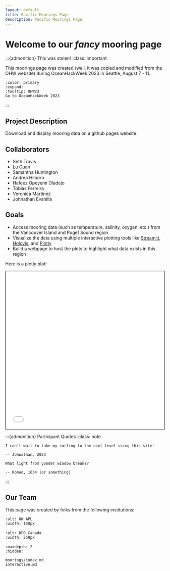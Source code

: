 ```yaml
---
layout: default
title: Pacific Moorings Page
description: Pacific Moorings Page
---
```


# Welcome to our *fancy* mooring page

:::{admonition} This was stolen!
:class: important

This moorings page was created (well, it was copied and modified from the OHW website) during OceanHackWeek 2023 in Seattle, August 7 - 11.


```{button-link} https://oceanhackweek.org/
:color: primary
:expand:
:tooltip: OHW23
Go to OceanHackWeek 2023
```
<!-- https://getbootstrap.com/docs/4.0/components/buttons/ -->
:::

## Project Description

Download and display mooring data on a github pages website.

## Collaborators

* Seth Travis
* Lu Guan
* Samantha Huntington
* Andrea Hilborn
* Hafeez Opeyemi Oladejo
* Tobias Ferreira
* Veronica Martinez
* Johnathan Evanilla

## Goals

* Access mooring data (such as temperature, salinity, oxygen, etc.) from the Vancouver Island and Puget Sound region
* Visualize the data using multiple interactive plotting tools like [Streamlit](https://streamlit.io/), [Holovis](https://holoviz.org/), and [Plotly](https://plotly.com/python/)
* Build a webpage to host the plots to highlight what data exists in this region

<!--
## About this page

```{image} assets/images/OHW21-collage-the3groups.jpg
:alt: OHW21 in person and on Zoom
:width: 280px
:align: right
```

Its objectives are to:
				
- Promote data and software proficiency in ocean scientists: Provide participants with computational and data science skills that can advance oceanography research, which often requires the integration and manipulation of diverse sources of data and models.
- Facilitate inclusive community building: Connect oceanographers across disciplines and career stages and cultivate an open science and a sharing culture.

-->

Here is a plotly plot! 

<iframe src="first_figure.html" width="100%" height="500" style="border:1px solid black;">  </iframe>


:::{admonition} Participant Quotes
:class: note

```{epigraph}
I can't wait to take my surfing to the next level using this site!

-- Johnathan, 2023
```

```{epigraph}
What light from yonder window breaks?

-- Romeo, 1634 (or something)
```

:::

## Our Team

This page was created by folks from the following institutions:

<div class="row">
  <div class="col-4" style="margin-bottom: 1rem">

```{image} assets/images/apl_logo_blue.jpg
:alt: UW APL
:width: 150px
```
  </div>
  <div class="col-4" style="margin-bottom: 1rem">

```{image} assets/images/DFO_Logo.svg.png
:alt: DFO Canada
:width: 250px
```
  </div>

</div>

<!-- <div class="row">
  <div class="col-4" style="margin-bottom: 1rem">

```{image} assets/images/logos/nasa-logo.sm.png
:alt: NASA
:width: 150px
```

  </div>
</div>
-->


```{toctree}
:maxdepth: 2
:hidden:

moorings/index.md
interactive.md
```
